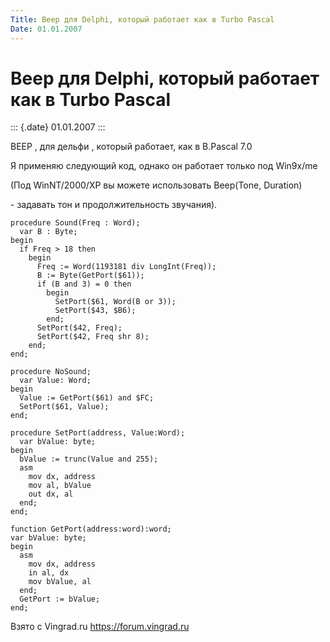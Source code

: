 ```yaml
---
Title: Beep для Delphi, который работает как в Turbo Pascal
Date: 01.01.2007
---
```



Beep для Delphi, который работает как в Turbo Pascal
====================================================

::: {.date}
01.01.2007
:::

BEEP , для дельфи , который работает, как в B.Pascal 7.0

Я применяю следующий код, однако он работает только под Win9x/me

(Под WinNT/2000/XP вы можете использовать Beep(Tone, Duration)

\- задавать тон и продолжительность звучания).

    procedure Sound(Freq : Word);
      var B : Byte;
    begin 
      if Freq > 18 then
        begin
          Freq := Word(1193181 div LongInt(Freq));
          B := Byte(GetPort($61)); 
          if (B and 3) = 0 then
            begin
              SetPort($61, Word(B or 3));
              SetPort($43, $B6);
            end; 
          SetPort($42, Freq);
          SetPort($42, Freq shr 8);
        end;
    end; 
     
    procedure NoSound;
      var Value: Word;
    begin 
      Value := GetPort($61) and $FC;
      SetPort($61, Value);
    end; 
     
    procedure SetPort(address, Value:Word);
      var bValue: byte;
    begin 
      bValue := trunc(Value and 255);
      asm
        mov dx, address
        mov al, bValue
        out dx, al
      end;
    end; 
     
    function GetPort(address:word):word;
    var bValue: byte;
    begin 
      asm
        mov dx, address
        in al, dx
        mov bValue, al
      end;
      GetPort := bValue;
    end;

Взято с Vingrad.ru <https://forum.vingrad.ru>
